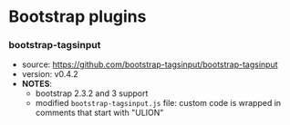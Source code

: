 # Bootstrap plugins

### bootstrap-tagsinput
* source: https://github.com/bootstrap-tagsinput/bootstrap-tagsinput
* version: v0.4.2
* __NOTES__:
  - bootstrap 2.3.2 and 3 support
  - modified `bootstrap-tagsinput.js` file: custom code is wrapped in comments that start with "ULION"
